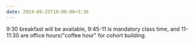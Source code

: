 ```yaml
---
date: 2024-08-25T10:00:00+3:30
---
```

9:30 breakfast will be available, 9:45-11 is mandatory class time, and 11-11:30 are office hours/"coffee hour" for cohort building.
